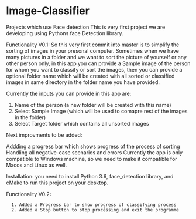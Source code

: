 # Image-Classifier
Projects which use Face detection
This is very first project we are developing using Pythons face Detection library.

Functionality V0.1:
So this very first commit into master is to simplify the sorting of images in your presonal computer. Sometimes when we have many pictures in a folder and we want to sort the picture of yourself or any other person only, in this app you can provide a Sample image of the person for whom you want to classify or sort the images, then you can provide a optional folder name which will be created with all sorted or classified images in same directory in the folder name you have provided.

Currently the inputs you can provide in this app are:

  1. Name of the person (a new folder will be created with this name)
  2. Select Sample Image (which will be used to comapre rest of the images in the folder)
  3. Select Target folder which contains all unsorted images
  
  
Next improvments to be added:

Addding a progress bar which shows progress of the process of sorting Handling all negative-case scenarios and errors Currently the app is only compatible to Windows machine, so we need to make it compatible for Macos and Linux as well.

Installation: you need to install Python 3.6, face_detection library, and cMake to run this project on your desktop.


Functionality V0.2:

      1. Added a Progress bar to show progress of classifying process
      2. Added a Stop button to stop processing and exit the programme
